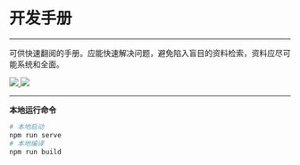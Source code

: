 # 开发手册

------
可供快速翻阅的手册。应能快速解决问题，避免陷入盲目的资料检索，资料应尽可能系统和全面。

[ ![](https://img.shields.io/static/v1?label=Github&message=penndev&color=blue&logo=github) ](https://www.github.com/penndev "github")
[ ![](https://img.shields.io/static/v1?label=Mail&message=pennilessfor@gmail.com&color=blue&logo=gmail) ](mailto:pennilessfor@gmail.com?subject=handbook "mail")

------






**本地运行命令**
```bash
# 本地启动
npm run serve
# 本地编译
npm run build
```